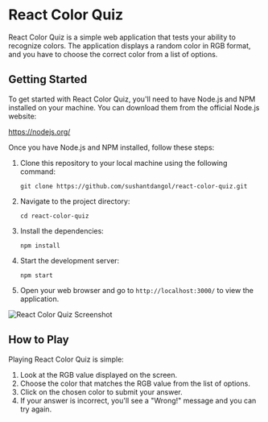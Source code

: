 # React Color Quiz

React Color Quiz is a simple web application that tests your ability to recognize colors. The application displays a random color in RGB format, and you have to choose the correct color from a list of options.

## Getting Started

To get started with React Color Quiz, you'll need to have Node.js and NPM installed on your machine. You can download them from the official Node.js website:

https://nodejs.org/

Once you have Node.js and NPM installed, follow these steps:

1. Clone this repository to your local machine using the following command:

   ```
   git clone https://github.com/sushantdangol/react-color-quiz.git
   ```

2. Navigate to the project directory:

   ```
   cd react-color-quiz
   ```

3. Install the dependencies:

   ```
   npm install
   ```

4. Start the development server:

   ```
   npm start
   ```

5. Open your web browser and go to `http://localhost:3000/` to view the application.

![React Color Quiz Screenshot](https://i.imgur.com/fqSz2Wy.gif)

## How to Play

Playing React Color Quiz is simple:

1. Look at the RGB value displayed on the screen.
2. Choose the color that matches the RGB value from the list of options.
3. Click on the chosen color to submit your answer.
4. If your answer is incorrect, you'll see a "Wrong!" message and you can try again.
